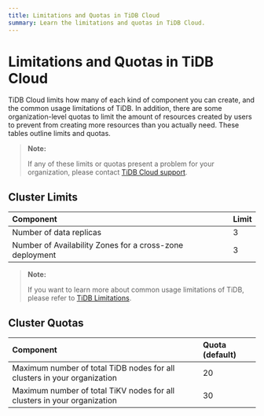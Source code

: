 ```yaml
---
title: Limitations and Quotas in TiDB Cloud
summary: Learn the limitations and quotas in TiDB Cloud.
---
```


# Limitations and Quotas in TiDB Cloud

TiDB Cloud limits how many of each kind of component you can create, and the common usage limitations of TiDB. In addition, there are some organization-level quotas to limit the amount of resources created by users to prevent from creating more resources than you actually need. These tables outline limits and quotas.

> **Note:**
>
> If any of these limits or quotas present a problem for your organization, please contact [TiDB Cloud support](tidb-cloud-support.md).

## Cluster Limits

| Component | Limit |
|:-|:-|
| Number of data replicas | 3 |
| Number of Availability Zones for a cross-zone deployment | 3 |

> **Note:**
>
> If you want to learn more about common usage limitations of TiDB, please refer to [TiDB Limitations](https://docs.pingcap.com/tidb/stable/tidb-limitations).

## Cluster Quotas

| Component | Quota (default) |
|:-|:-|
| Maximum number of total TiDB nodes for all clusters in your organization | 20 |
| Maximum number of total TiKV nodes for all clusters in your organization | 30 |
